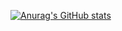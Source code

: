 [![Anurag's GitHub stats](https://github-readme-stats.vercel.app/api?username=Yonagi04&show_icon=true&theme=dark)](https://github.com/anuraghazra/github-readme-stats)
